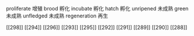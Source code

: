 




proliferate 增殖
brood 孵化
incubate 孵化
hatch 孵化
unripened 未成熟
green 未成熟
unfledged 未成熟
regeneration 再生

[[298]]
[[294]]
[[296]]
[[293]]
[[295]]
[[292]]
[[291]]
[[289]]
[[290]]
[[288]]